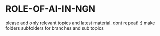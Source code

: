 # ROLE-OF-AI-IN-NGN
please add only relevant topics and latest material.
dont repeat! :)
make folders subfolders for branches and sub topics
